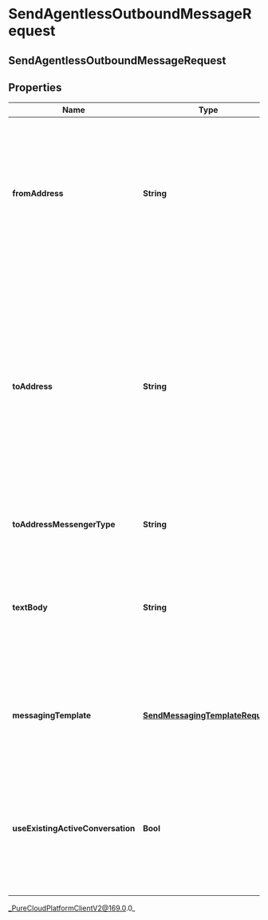 # SendAgentlessOutboundMessageRequest

## SendAgentlessOutboundMessageRequest

## Properties

|Name | Type | Description | Notes|
|------------ | ------------- | ------------- | -------------|
| **fromAddress** | **String** | The messaging address of the sender of the message. For an SMS messenger type, this must be a currently provisioned SMS phone number. For a WhatsApp messenger type use the provisioned WhatsApp integration’s ID | |
| **toAddress** | **String** | The messaging address of the recipient of the message. For an SMS messenger type, the phone number address must be in E.164 format. E.g. +13175555555 or +34234234234. For WhatsApp messenger type, use a WhatsApp ID of a phone number. E.g for a E.164 formatted phone number &#x60;+13175555555&#x60;, a WhatsApp ID would be 13175555555 | |
| **toAddressMessengerType** | **String** | The recipient messaging address messenger type. | |
| **textBody** | **String** | The text of the message to send. This field is required in the case of SMS messenger type. Maximum character counts are: SMS - 765 characters, other channels - 2000 characters. | [optional] |
| **messagingTemplate** | [**SendMessagingTemplateRequest**](SendMessagingTemplateRequest) | The messaging template to use in the case of WhatsApp messenger type. This field is required when using WhatsApp messenger type | [optional] |
| **useExistingActiveConversation** | **Bool** | Use an existing active conversation to send the agentless outbound message. Set this parameter to &#39;true&#39; to use active conversation. Default value: false | [optional] |



_PureCloudPlatformClientV2@169.0.0_
